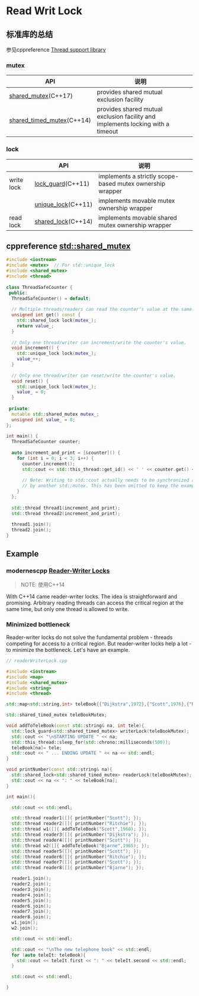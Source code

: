 # Read Writ Lock

## 标准库的总结

参见cppreference [Thread support library](https://en.cppreference.com/w/cpp/thread)

### mutex

| API                                                          | 说明                                                         |      |
| ------------------------------------------------------------ | ------------------------------------------------------------ | ---- |
| [shared_mutex](https://en.cppreference.com/w/cpp/thread/shared_mutex)(C++17) | provides shared mutual exclusion facility                    |      |
| [shared_timed_mutex](https://en.cppreference.com/w/cpp/thread/shared_timed_mutex)(C++14) | provides shared mutual exclusion facility and implements locking with a timeout |      |

### lock

|            | API                                                          | 说明                                                      |
| ---------- | ------------------------------------------------------------ | --------------------------------------------------------- |
| write lock | [lock_guard](https://en.cppreference.com/w/cpp/thread/lock_guard)(C++11) | implements a strictly scope-based mutex ownership wrapper |
|            | [unique_lock](https://en.cppreference.com/w/cpp/thread/unique_lock)(C++11) | implements movable mutex ownership wrapper                |
| read lock  | [shared_lock](https://en.cppreference.com/w/cpp/thread/shared_lock)(C++14) | implements movable shared mutex ownership wrapper         |



## cppreference [std::shared_mutex](https://en.cppreference.com/w/cpp/thread/shared_mutex)

```C++
#include <iostream>
#include <mutex>  // For std::unique_lock
#include <shared_mutex>
#include <thread>
 
class ThreadSafeCounter {
 public:
  ThreadSafeCounter() = default;
 
  // Multiple threads/readers can read the counter's value at the same time.
  unsigned int get() const {
    std::shared_lock lock(mutex_);
    return value_;
  }
 
  // Only one thread/writer can increment/write the counter's value.
  void increment() {
    std::unique_lock lock(mutex_);
    value_++;
  }
 
  // Only one thread/writer can reset/write the counter's value.
  void reset() {
    std::unique_lock lock(mutex_);
    value_ = 0;
  }
 
 private:
  mutable std::shared_mutex mutex_;
  unsigned int value_ = 0;
};
 
int main() {
  ThreadSafeCounter counter;
 
  auto increment_and_print = [&counter]() {
    for (int i = 0; i < 3; i++) {
      counter.increment();
      std::cout << std::this_thread::get_id() << ' ' << counter.get() << '\n';
 
      // Note: Writing to std::cout actually needs to be synchronized as well
      // by another std::mutex. This has been omitted to keep the example small.
    }
  };
 
  std::thread thread1(increment_and_print);
  std::thread thread2(increment_and_print);
 
  thread1.join();
  thread2.join();
}
```





## Example

### modernescpp [Reader-Writer Locks](https://www.modernescpp.com/index.php/reader-writer-locks)

> NOTE: 使用C++14

With C++14 came reader-writer locks. The idea is straightforward and promising. Arbitrary reading threads can access the critical region at the same time, but only one thread is allowed to write.

### Minimized bottleneck

Reader-writer locks do not solve the fundamental problem - threads competing for access to a critical region. But reader-writer locks help a lot - to minimize the bottleneck. Let's have an example.

```C++
// readerWriterLock.cpp

#include <iostream>
#include <map>
#include <shared_mutex>
#include <string>
#include <thread>

std::map<std::string,int> teleBook{{"Dijkstra",1972},{"Scott",1976},{"Ritchie",1983}};

std::shared_timed_mutex teleBookMutex;

void addToTeleBook(const std::string& na, int tele){
  std::lock_guard<std::shared_timed_mutex> writerLock(teleBookMutex);
  std::cout << "\nSTARTING UPDATE " << na;
  std::this_thread::sleep_for(std::chrono::milliseconds(500));
  teleBook[na]= tele;
  std::cout << " ... ENDING UPDATE " << na << std::endl;
}

void printNumber(const std::string& na){
  std::shared_lock<std::shared_timed_mutex> readerLock(teleBookMutex);
  std::cout << na << ": " << teleBook[na];
}

int main(){

  std::cout << std::endl;

  std::thread reader1([]{ printNumber("Scott"); });
  std::thread reader2([]{ printNumber("Ritchie"); });
  std::thread w1([]{ addToTeleBook("Scott",1968); });
  std::thread reader3([]{ printNumber("Dijkstra"); });
  std::thread reader4([]{ printNumber("Scott"); });
  std::thread w2([]{ addToTeleBook("Bjarne",1965); });
  std::thread reader5([]{ printNumber("Scott"); });
  std::thread reader6([]{ printNumber("Ritchie"); });
  std::thread reader7([]{ printNumber("Scott"); });
  std::thread reader8([]{ printNumber("Bjarne"); });

  reader1.join();
  reader2.join();
  reader3.join();
  reader4.join();
  reader5.join();
  reader6.join();
  reader7.join();
  reader8.join();
  w1.join();
  w2.join();

  std::cout << std::endl;

  std::cout << "\nThe new telephone book" << std::endl;
  for (auto teleIt: teleBook){
    std::cout << teleIt.first << ": " << teleIt.second << std::endl;
  }

  std::cout << std::endl;

}
```

